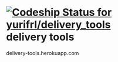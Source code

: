 [ ![Codeship Status for yurifrl/delivery_tools](https://www.codeship.io/projects/96de3150-e999-0131-0f9a-5e10f8b94a21/status)](https://www.codeship.io/projects/26209)
delivery tools
==============
delivery-tools.herokuapp.com
